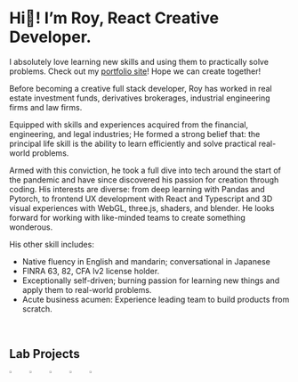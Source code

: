 # Hi👋! I’m Roy, React Creative Developer. 

I absolutely love learning new skills and using them to practically solve problems. Check out my [portfolio site](https://creative-ataraxia.github.io)! Hope we can create together! 

Before becoming a creative full stack developer, Roy has worked in real estate investment funds, derivatives brokerages, industrial engineering firms and law firms.

Equipped with skills and experiences acquired from the financial, engineering, and legal industries; He formed a strong belief that: the principal life skill is the ability to learn efficiently and solve practical real-world problems.

Armed with this conviction, he took a full dive into tech around the start of the pandemic and have since discovered his passion for creation through coding. His interests are diverse: from deep learning with Pandas and Pytorch, to frontend UX development with React and Typescript and 3D visual experiences with WebGL, three.js, shaders, and blender. He looks forward for working with like-minded teams to create something wonderous. 

His other skill includes:
-	Native fluency in English and mandarin; conversational in Japanese
-	FINRA 63, 82, CFA lv2 license holder.
-	Exceptionally self-driven; burning passion for learning new things and apply them to real-world problems.
-	Acute business acumen: Experience leading team to build products from scratch.

<br>

## Lab Projects

<div style="display:flex;flex-direction:row;gap:1rem;">
<a href="https://creative-ataraxia.github.io/vivid-landing-page/" rel='author' target='_blank'>
  <img src="https://creative-ataraxia.github.io/static/images/vivid_landing_page.png" width=35% height=35%>
</a>
<a href="https://creative-ataraxia.github.io/" rel='author' target='_blank'>
  <img src="https://creative-ataraxia.github.io/static/images/portfolio_site.png" width=35% height=35%>
</a>
<a href="https://creative-ataraxia.github.io/cyberpunk-sphere/" rel='author' target='_blank'>
  <img src="https://creative-ataraxia.github.io/static/images/cyber_sphere.png" width=35% height=35%>
</a>
<a href="https://creative-ataraxia.github.io/sci-fi-gear-display/" rel='author' target='_blank'>
  <img src="https://creative-ataraxia.github.io/static/images/helmet.png" width=35% height=35%>
</a>
<a href="https://creative-ataraxia.github.io/birds-over-sunset/" rel='author' target='_blank'>
  <img src="https://creative-ataraxia.github.io/static/images/birds_over_sunset.png" width=35% height=35%>
</a>
</div>

<!---
unique_counter: 96
--->
